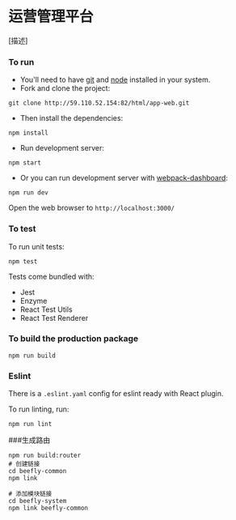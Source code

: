 # 运营管理平台

[描述]

### To run

* You'll need to have [git](https://git-scm.com/) and [node](https://nodejs.org/en/) installed in your system.
* Fork and clone the project:

```
git clone http://59.110.52.154:82/html/app-web.git
```

* Then install the dependencies:

```
npm install
```

* Run development server:

```
npm start
```

* Or you can run development server with [webpack-dashboard](https://github.com/FormidableLabs/webpack-dashboard):

```
npm run dev
```

Open the web browser to `http://localhost:3000/`

### To test
To run unit tests:

```
npm test
```

Tests come bundled with:

* Jest
* Enzyme
* React Test Utils
* React Test Renderer

### To build the production package

```
npm run build
```

### Eslint
There is a `.eslint.yaml` config for eslint ready with React plugin.

To run linting, run:

```
npm run lint
```
###生成路由
```
npm run build:router
# 创建链接
cd beefly-common
npm link

# 添加模块链接
cd beefly-system
npm link beefly-common

```

